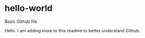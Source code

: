 # hello-world
Basic Github file

Hello. I am adding more to this readme to better understand Github.
